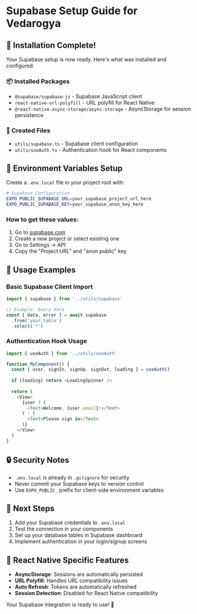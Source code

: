# Supabase Setup Guide for Vedarogya

## 🚀 Installation Complete!

Your Supabase setup is now ready. Here's what was installed and configured:

### 📦 Installed Packages
- `@supabase/supabase-js` - Supabase JavaScript client
- `react-native-url-polyfill` - URL polyfill for React Native
- `@react-native-async-storage/async-storage` - AsyncStorage for session persistence

### 📁 Created Files
- `utils/supabase.ts` - Supabase client configuration
- `utils/useAuth.ts` - Authentication hook for React components

## 🔑 Environment Variables Setup

Create a `.env.local` file in your project root with:

```bash
# Supabase Configuration
EXPO_PUBLIC_SUPABASE_URL=your_supabase_project_url_here
EXPO_PUBLIC_SUPABASE_KEY=your_supabase_anon_key_here
```

### How to get these values:
1. Go to [supabase.com](https://supabase.com)
2. Create a new project or select existing one
3. Go to Settings → API
4. Copy the "Project URL" and "anon public" key

## 🎯 Usage Examples

### Basic Supabase Client Import
```typescript
import { supabase } from '../utils/supabase'

// Example: Query data
const { data, error } = await supabase
  .from('your_table')
  .select('*')
```

### Authentication Hook Usage
```typescript
import { useAuth } from '../utils/useAuth'

function MyComponent() {
  const { user, signIn, signUp, signOut, loading } = useAuth()
  
  if (loading) return <LoadingSpinner />
  
  return (
    <View>
      {user ? (
        <Text>Welcome, {user.email}!</Text>
      ) : (
        <Text>Please sign in</Text>
      )}
    </View>
  )
}
```

## 🔒 Security Notes

- `.env.local` is already in `.gitignore` for security
- Never commit your Supabase keys to version control
- Use `EXPO_PUBLIC_` prefix for client-side environment variables

## 🚀 Next Steps

1. Add your Supabase credentials to `.env.local`
2. Test the connection in your components
3. Set up your database tables in Supabase dashboard
4. Implement authentication in your login/signup screens

## 📱 React Native Specific Features

- **AsyncStorage**: Sessions are automatically persisted
- **URL Polyfill**: Handles URL compatibility issues
- **Auto Refresh**: Tokens are automatically refreshed
- **Session Detection**: Disabled for React Native compatibility

Your Supabase integration is ready to use! 🎉
